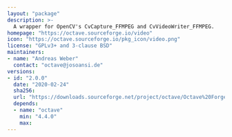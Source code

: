 ```yaml
---
layout: "package"
description: >-
  A wrapper for OpenCV's CvCapture_FFMPEG and CvVideoWriter_FFMPEG.
homepage: "https://octave.sourceforge.io/video"
icon: "https://octave.sourceforge.io/pkg_icon/video.png"
license: "GPLv3+ and 3-clause BSD"
maintainers:
- name: "Andreas Weber"
  contact: "octave@josoansi.de"
versions:
- id: "2.0.0"
  date: "2020-02-24"
  sha256:
  url: "https://downloads.sourceforge.net/project/octave/Octave%20Forge%20Packages/Individual%20Package%20Releases/video-2.0.0.tar.gz"
  depends:
  - name: "octave"
    min: "4.4.0"
    max:
---
```

